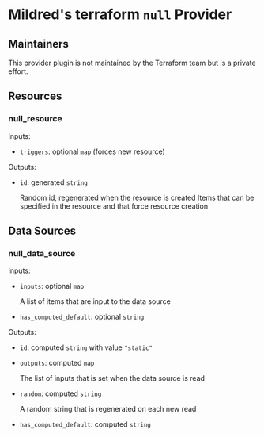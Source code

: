 Mildred's terraform `null` Provider
===================================

Maintainers
-----------

This provider plugin is not maintained by the Terraform team but is a private effort.

Resources
---------

### null_resource

Inputs:

- `triggers`: optional `map` (forces new resource)

Outputs:

- `id`: generated `string`

  Random id, regenerated when the resource is created
  Items that can be specified in the resource and that force resource creation

Data Sources
------------

### null_data_source

Inputs:

- `inputs`: optional `map`

  A list of items that are input to the data source

- `has_computed_default`: optional `string`

Outputs:

- `id`: computed `string` with value `"static"`

- `outputs`: computed `map`

  The list of inputs that is set when the data source is read

- `random`: computed `string`

  A random string that is regenerated on each new read

- `has_computed_default`: computed `string`

